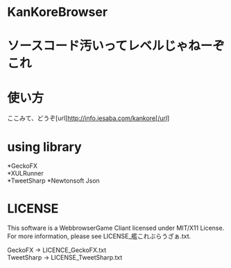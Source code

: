 KanKoreBrowser
==============
ソースコード汚いってレベルじゃねーぞこれ
========================================

使い方
======
ここみて、どうぞ[url]http://info.iesaba.com/kankore[/url]

using library
=============
*GeckoFX  
*XULRunner  
*TweetSharp
*Newtonsoft Json

LICENSE
=======
This software is a WebbrowserGame Cliant licensed under MIT/X11 License.  
For more information, please see LICENSE_艦これぶらうざぁ.txt.  
  
GeckoFX -> LICENCE_GeckoFX.txt  
TweetSharp -> LICENSE_TweetSharp.txt  
